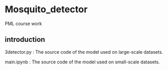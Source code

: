 # Mosquito_detector
PML course work
 
 ## introduction
 3detector.py  :  The source code of the model used on large-scale datasets.
 
 main.ipynb    :  The source code of the model used on small-scale datasets.
